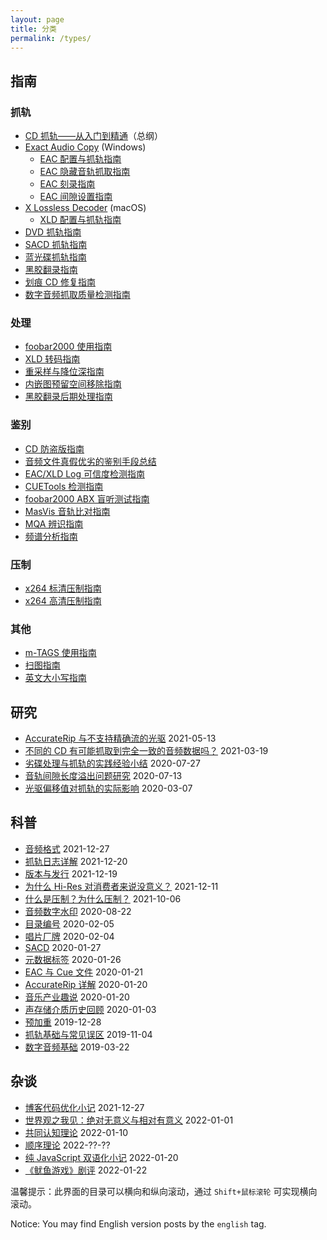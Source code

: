 ```yaml
---
layout: page
title: 分类
permalink: /types/
---
```


<div id="type_boxes_container">
<div class="type_box">
<h2 id="指南"><span class="keys">指南</span></h2>
<div class="scroll_box">
  <h3><span class="keys">抓轨</span></h3>
  <ul>
    <li><a href="../everything_about_cd_ripping/"><span class="keys">CD 抓轨——从入门到精通</span></a><span class="keys">（总纲）</span></li>
    <li><a href="https://www.exactaudiocopy.de/">Exact Audio Copy</a> (Windows)
      <ul>
        <li><a href="../exact_audio_copy_guide/"><span class="keys">EAC 配置与抓轨指南</span></a></li>
        <li><a href="../how_to_rip_hidden_tracks/"><span class="keys">EAC 隐藏音轨抓取指南</span></a></li>
        <li><a href="../eac_burning_guide/"><span class="keys">EAC 刻录指南</span></a></li>
        <li><a href="../eac_gap_settings/"><span class="keys">EAC 间隙设置指南</span></a></li>
      </ul>
    </li>
    <li><a href="https://tmkk.undo.jp/xld/index_e.html">X Lossless Decoder</a> (macOS)
      <ul>
        <li><a href="../x_lossless_decoder_guide/"><span class="keys">XLD 配置与抓轨指南</span></a></li>
      </ul>
    </li>
    <li><a href="../dvd_ripping_guide/"><span class="keys">DVD 抓轨指南</span></a></li>
    <li><a href="../sacd_ripping_guide/"><span class="keys">SACD 抓轨指南</span></a></li>
    <li><a href="../blu_ray_ripping_guide/"><span class="keys">蓝光碟抓轨指南</span></a></li>
    <li><a href="../vinyl_ripping_guide/"><span class="keys">黑胶翻录指南</span></a></li>
    <li><a href="../scratched_cd_repairing_guide/"><span class="keys">划痕 CD 修复指南</span></a></li>
    <li><a href="../dae_quality/"><span class="keys">数字音频抓取质量检测指南</span></a></li>
  </ul>
  
  <h3><span class="keys">处理</span></h3>
  <ul>
    <li><a href="../foobar2000_guide/"><span class="keys">foobar2000 使用指南</span></a></li>
    <li><a href="../xld_transcoding_guide/"><span class="keys">XLD 转码指南</span></a></li>
    <li><a href="../resampling_and_bit_depth_reduction_guide/"><span class="keys">重采样与降位深指南</span></a></li>
    <li><a href="../remove_image_padding/"><span class="keys">内嵌图预留空间移除指南</span></a></li>
    <li><a href="../the_post_processing_of_vinyl_ripping/"><span class="keys">黑胶翻录后期处理指南</span></a></li>
  </ul>

  <h3><span class="keys">鉴别</span></h3>
  <ul>
    <li><a href="../how_to_avoid_pirated_cds/"><span class="keys">CD 防盗版指南</span></a></li>
    <li><a href="../how_to_detect_fake_lossless_audio/"><span class="keys">音频文件真假优劣的鉴别手段总结</span></a></li>
    <li><a href="../ripping_logs_detecting_guide/"><span class="keys">EAC/XLD Log 可信度检测指南</span></a></li>
    <li><a href="../cuetools_detecting_guide/"><span class="keys">CUETools 检测指南</span></a></li>
    <li><a href="../abx_test/"><span class="keys">foobar2000 ABX 盲听测试指南</span></a></li>
    <li><a href="../masvis_guide/"><span class="keys">MasVis 音轨比对指南</span></a></li>
    <li><a href="../how_to_identify_mqa/"><span class="keys">MQA 辨识指南</span></a></li>
    <li><a href="../spectral_analysis/"><span class="keys">频谱分析指南</span></a></li>
  </ul>

  <h3><span class="keys">压制</span></h3>
  <ul>
    <li><a href="../x264_sd_encoding_guide/"><span class="keys">x264 标清压制指南</span></a></li>
    <li><a href="../x264_hd_encoding_guide/"><span class="keys">x264 高清压制指南</span></a></li>
  </ul>

  <h3><span class="keys">其他</span></h3>
  <ul>
    <li><a href="../m_tags_guide/"><span class="keys">m-TAGS 使用指南</span></a></li>
    <li><a href="../scanning_guide/"><span class="keys">扫图指南</span></a></li>
    <li><a href="../capitalization_guide/"><span class="keys">英文大小写指南</span></a></li>
  </ul>
</div>
</div>

<div class="type_box">
<h2 id="研究"><span class="keys">研究</span></h2>
<div class="scroll_box">
<ul>
  <li><a href="../offset_calculated_inconsistant-zh/"><span class="keys">AccurateRip 与不支持精确流的光驱</span></a> 2021-05-13</li>
  <li><a href="../can_we_rip_the_same_data_from_different_cds-zh/"><span class="keys">不同的 CD 有可能抓取到完全一致的音频数据吗？</span></a> 2021-03-19</li>
  <li><a href="../how_to_rip_scratched_cds/"><span class="keys">劣碟处理与抓轨的实践经验小结</span></a> 2020-07-27</li>
  <li><a href="../pre_gap_length_overflow/"><span class="keys">音轨间隙长度溢出问题研究</span></a> 2020-07-13</li>
  <li><a href="../how_drive_offsets_affect_cd_ripping-zh/"><span class="keys">光驱偏移值对抓轨的实际影响</span></a> 2020-03-07</li>
</ul>
</div>
</div>

<div class="type_box">
<h2 id="科普"><span class="keys">科普</span></h2>
<div class="scroll_box">
<ul>
  <li><a href="../audio_formats/"><span class="keys">音频格式</span></a> 2021-12-27</li>
  <li><a href="../ripping_log_file/"><span class="keys">抓轨日志详解</span></a> 2021-12-20</li>
  <li><a href="../edition_and_release/"><span class="keys">版本与发行</span></a> 2021-12-19</li>
  <li><a href="../why_hi_res_makes_no_sence/"><span class="keys">为什么 Hi-Res 对消费者来说没意义？</span></a> 2021-12-11</li>
  <li><a href="../what_is_encoding_and_why_encoding/"><span class="keys">什么是压制？为什么压制？</span></a> 2021-10-06</li>
  <li><a href="../audio_watermark/"><span class="keys">音频数字水印</span></a> 2020-08-22</li>
  <li><a href="../catalogue_number/"><span class="keys">目录编号</span></a> 2020-02-05</li>
  <li><a href="../record_label/"><span class="keys">唱片厂牌</span></a> 2020-02-04</li>
  <li><a href="../sacd/"><span class="keys">SACD</span></a> 2020-01-27</li>
  <li><a href="../metadata_tags/"><span class="keys">元数据标签</span></a> 2020-01-26</li>
  <li><a href="../eac_and_cue_files/"><span class="keys">EAC 与 Cue 文件</span></a> 2020-01-21</li>
  <li><a href="../what_is_accuraterip/"><span class="keys">AccurateRip 详解</span></a> 2020-01-20</li>
  <li><a href="../music_industry/"><span class="keys">音乐产业趣说</span></a> 2020-01-20</li>
  <li><a href="../the_history_of_audio_media/"><span class="keys">声存储介质历史回顾</span></a> 2020-01-03</li>
  <li><a href="../pre_emphasis/"><span class="keys">预加重</span></a> 2019-12-28</li>
  <li><a href="../ripping_basic_and_common_misconceptions/"><span class="keys">抓轨基础与常见误区</span></a> 2019-11-04</li>
  <li><a href="../digital_audio_basic/"><span class="keys">数字音频基础</span></a> 2019-03-22</li>
</ul>
</div>
</div>

<div class="type_box">
<h2 id="杂谈"><span class="keys">杂谈</span></h2>
<div class="scroll_box">
<ul>
  <li><a href="../what_is_new_in_my_blog/"><span class="keys">博客代码优化小记</span></a> 2021-12-27</li>
  <li><a href="../my_worldview/"><span class="keys">世界观之我见：绝对无意义与相对有意义</span></a> 2022-01-01</li>
  <li><a href="../common_cognition_theory/"><span class="keys">共同认知理论</span></a> 2022-01-10</li>
  <li><a href="../#/"><span class="keys">顺序理论</span></a> 2022-??-??</li>
  <li><a href="../pure_js_bilingualism/"><span class="keys">纯 JavaScript 双语化小记</span></a> 2022-01-20</li>
  <li><a href="../squid_game_review/"><span class="keys">《鱿鱼游戏》剧评</span></a> 2022-01-22</li>
</ul>
</div>
</div>

</div>
<p><span class="keys">温馨提示：此界面的目录可以横向和纵向滚动，通过 <code class="language-plaintext highlighter-rouge">Shift+鼠标滚轮</code> 可实现横向滚动。</span></p>
<p>Notice: You may find English version posts by the <code class="language-plaintext highlighter-rouge">english</code> tag.</p>